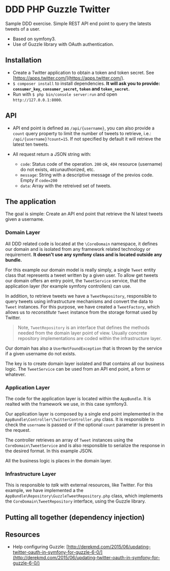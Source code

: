# DDD PHP Guzzle Twitter

Sample DDD exercise. Simple REST API end point to query the latests tweets of a user.

- Based on symfony3.
- Use of Guzzle library with OAuth authentication.

## Installation

- Create a Twitter application to obtain a token and token secret. See [https://apps.twitter.com/](https://apps.twitter.com/).
- `$ composer install` to install dependencies. **It will ask you to provide: `consumer_key`, `consumer_secret`, `token` and `token_secret`.**
- Run with `$ php bin/console server:run` and open `http://127.0.0.1:8000`.

## API

- API end point is defined as `/api/{username}`, you can also provide a `count` query property to limit the number of 
tweets to retrieve, i.e.: `/api/{username}?count=15`. If not specified by default it will retrieve the latest ten tweets.

- All request return a JSON string with:
    - `code`: Status code of the operation. `200` ok, `404` resource (username) do not exists, `401`unauthorized, etc.
    - `message`: String with a descriptive message of the previos code. Empty if `code=200`
    - `data`: Array with the retreived set of tweets.

## The application

The goal is simple: Create an API end point that retrieve the N latest tweets given a username.

### Domain Layer

All DDD related code is located at the `\CoreDomain` namespace, it defines our domain and is isolated from any framework
related technology or requirement. **It doesn't use any symfony class and is located outside any bundle.**

For this example our domain model is really simply, a single `Tweet` entity class that represents a tweet written by a given user.
To allow get tweets our domain offers an entry point, the `TweetService` service, that the application layer (for example symfony controllers) can use.

In addition, to retrieve tweets we have a `TweetRepository`, responsible to query tweets using infrastructure mechanisms and convert the data to
`Tweet` instances. For this purpose, we have created a `TweetFactory`, which allows us to *reconstitute* `Tweet` instance 
from the storage format used by Twitter.

> Note, `TweetRepository` is an interface that defines the methods needed from the domain layer point of view. Usually concrete
repository implementations are coded within the infrastructure layer.

Our domain has also a `UserNotFoundException` that is thrown by the service if a given username do not exists.

The key is to create domain layer isolated and that contains all our business logic. The `TweetService` can be used from an API end point, a form or whatever.

### Application Layer

The code for the application layer is located within the `AppBundle`. It is realted with the framework we use, in this case symfony3.

Our application layer is composed by a single end point implemented in the `AppBundle\Controller\TwitterController.php` class.
It is responsible to check the `username` is passed or if the optional `count` parameter is present in the request.

The controller retrieves an array of `Tweet` instances using the `CoreDomain\TweetService` and is also responsible to 
serialize the response in the desired format. In this example JSON.

All the business logic is places in the domain layer.

### Infrastructure Layer

This is responsible to *talk* with external resources, like Twitter. For this example, we have implemented a the
`AppBundle\Repository\GuzzleTweetRepository.php` class, which implements the `CoreDomain\TweetRepository` interface, using the 
Guzzle library.

## Putting all together (dependency injection)




## Resources

* Help configuring Guzzle: [http://derekmd.com/2015/06/updating-twitter-oauth-in-symfony-for-guzzle-6-0/](http://derekmd.com/2015/06/updating-twitter-oauth-in-symfony-for-guzzle-6-0/)
